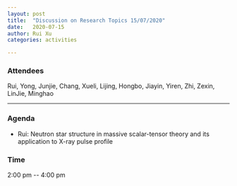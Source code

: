 ```yaml
---
layout: post
title:  "Discussion on Research Topics 15/07/2020"
date:   2020-07-15
author: Rui Xu
categories: activities

---
```



### Attendees

Rui, Yong, Junjie, Chang, Xueli, Lijing, Hongbo, Jiayin, Yiren, Zhi, Zexin,
LinJie, Minghao

---

### Agenda

- Rui: Neutron star structure in massive scalar-tensor theory and its
  application to X-ray pulse profile





### Time

2:00 pm -- 4:00 pm
